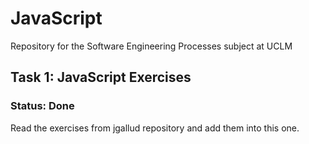 # JavaScript
Repository for the Software Engineering Processes subject at UCLM

## Task 1: JavaScript Exercises
### Status: Done
Read the exercises from jgallud repository and add them into this one.



